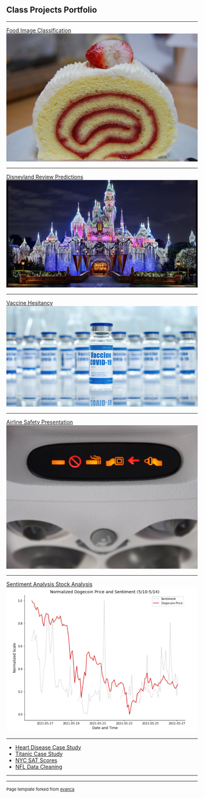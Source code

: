 ## Class Projects Portfolio

---

<a href="https://canopenerinacan.github.io/Food_classification">Food Image Classification</a>
[<img src="images/cake roll.jpg?raw=true"/>](https://canopenerinacan.github.io/Food_classification)

---

[Disneyland Review Predictions](https://github.com/CanOpenerInACan/DSC_Projects/tree/main/Disneyland%20Reviews)
[<img src="images/disneyland.jpg?raw=true"/>](https://github.com/CanOpenerInACan/DSC_Projects/tree/main/Disneyland%20Reviews)

---

[Vaccine Hesitancy](https://github.com/CanOpenerInACan/DSC_Projects/tree/main/Vaccine%20Hesitancy)
[<img src="images/vaccine.jpg?raw=true"/>](https://github.com/CanOpenerInACan/DSC_Projects/tree/main/Vaccine%20Hesitancy)

---
[Airline Safety Presentation](https://github.com/CanOpenerInACan/DSC_Projects/tree/main/Airline%20Safety)
[<img src="images/seatbelt.png?raw=true"/>](https://github.com/CanOpenerInACan/DSC_Projects/tree/main/Airline%20Safety)

---
[Sentiment Analysis Stock Analysis](https://github.com/CanOpenerInACan/DSC_Projects/tree/main/Sentiment%20Analysis)
[<img src="images/doge sentiment.png?raw=true"/>](https://github.com/CanOpenerInACan/DSC_Projects/tree/main/Sentiment%20Analysis)

---

- [Heart Disease Case Study](https://github.com/CanOpenerInACan/DSC_Projects/tree/main/Heart%20Disease%20Case%20Study)
- [Titanic Case Study](https://github.com/CanOpenerInACan/DSC_Projects/tree/main/Titanic%20Case%20Study)
- [NYC SAT Scores](https://github.com/CanOpenerInACan/DSC_Projects/tree/main/NYC%20SAT%20Scores)
- [NFL Data Cleaning](https://github.com/CanOpenerInACan/DSC_Projects/tree/main/NFL%20Data%20Cleaning)

---




---
<p style="font-size:11px">Page template forked from <a href="https://github.com/evanca/quick-portfolio">evanca</a></p>
<!-- Remove above link if you don't want to attibute -->
